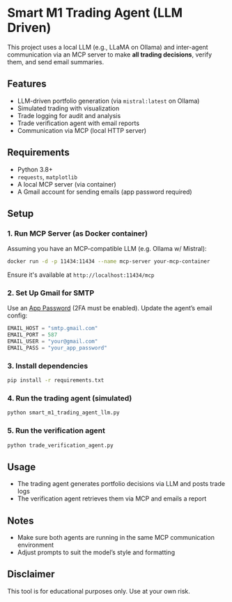 
# Smart M1 Trading Agent (LLM Driven)

This project uses a local LLM (e.g., LLaMA on Ollama) and inter-agent communication via an MCP server to make **all trading decisions**, verify them, and send email summaries.

## Features
- LLM-driven portfolio generation (via `mistral:latest` on Ollama)
- Simulated trading with visualization
- Trade logging for audit and analysis
- Trade verification agent with email reports
- Communication via MCP (local HTTP server)

## Requirements
- Python 3.8+
- `requests`, `matplotlib`
- A local MCP server (via container)
- A Gmail account for sending emails (app password required)

## Setup

### 1. Run MCP Server (as Docker container)
Assuming you have an MCP-compatible LLM (e.g. Ollama w/ Mistral):
```bash
docker run -d -p 11434:11434 --name mcp-server your-mcp-container
```
Ensure it's available at `http://localhost:11434/mcp`

### 2. Set Up Gmail for SMTP
Use an [App Password](https://support.google.com/accounts/answer/185833?hl=en) (2FA must be enabled).
Update the agent’s email config:
```python
EMAIL_HOST = "smtp.gmail.com"
EMAIL_PORT = 587
EMAIL_USER = "your@gmail.com"
EMAIL_PASS = "your_app_password"
```

### 3. Install dependencies
```bash
pip install -r requirements.txt
```

### 4. Run the trading agent (simulated)
```bash
python smart_m1_trading_agent_llm.py
```

### 5. Run the verification agent
```bash
python trade_verification_agent.py
```

## Usage
- The trading agent generates portfolio decisions via LLM and posts trade logs
- The verification agent retrieves them via MCP and emails a report

## Notes
- Make sure both agents are running in the same MCP communication environment
- Adjust prompts to suit the model’s style and formatting

## Disclaimer
This tool is for educational purposes only. Use at your own risk.

